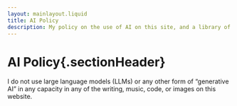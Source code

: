```yaml
---
layout: mainlayout.liquid
title: AI Policy
description: My policy on the use of AI on this site, and a library of materials expanding on my positions
---
```


<link rel="stylesheet" type="text/css" href="/styles/onecolumn.css" />

<main id="content" role="main">

# AI Policy{.sectionHeader}

I do not use large language models (LLMs) or any other form of “generative AI” in any capacity in any of the writing, music, code, or images on this website.

<!-- ## Anti-AI Library

This is an ever-growing library of links to writing critical of generative AI. -->

</main>
